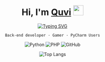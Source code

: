 <div align="center">
  <h1 align="center">Hi, I'm <a href="https://quvi.is-a.dev" target="_blank">Quvi</a> 
  <img src="https://github.com/blackcater/blackcater/raw/main/images/Hi.gif" height="32"/></h1>
  <a href="https://git.io/typing-svg"><img src="https://readme-typing-svg.demolab.com?font=Fira+Code&pause=1000&center=true&vCenter=true&width=435&lines=Python.+Databases.+Telegram+Bots" alt="Typing SVG" /></a>

  ```
Back-end developer · Gamer · PyCharm Users
  ```


  ![Python](https://img.shields.io/badge/python-3670A0?style=for-the-badge&logo=python&logoColor=ffdd54)
  ![PHP](https://img.shields.io/badge/php-%23777BB4.svg?style=for-the-badge&logo=php&logoColor=white)
  ![GitHub](https://img.shields.io/badge/github-%23121011.svg?style=for-the-badge&logo=github&logoColor=white)

  ![Top Langs](https://github-readme-stats.vercel.app/api/top-langs/?username=quvvii)
  
</div>
